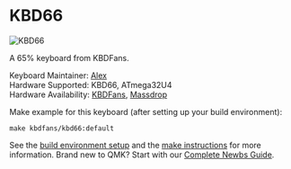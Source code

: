 # KBD66

![KBD66](https://i.imgur.com/qtLuL2o.jpg)

A 65% keyboard from KBDFans.

Keyboard Maintainer: [Alex](https://github.com/allo-world)  
Hardware Supported: KBD66, ATmega32U4  
Hardware Availability: [KBDFans](https://kbdfans.cn), [Massdrop](https://www.massdrop.com/buy/kbd66-mechanical-keyboard-kit?mode=guest_open)

Make example for this keyboard (after setting up your build environment):

    make kbdfans/kbd66:default

See the [build environment setup](https://docs.qmk.fm/#/getting_started_build_tools) and the [make instructions](https://docs.qmk.fm/#/getting_started_make_guide) for more information. Brand new to QMK? Start with our [Complete Newbs Guide](https://docs.qmk.fm/#/newbs).
